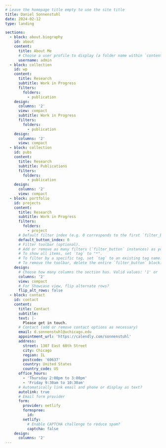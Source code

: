 ```yaml
---
# Leave the homepage title empty to use the site title
title: Daniel Sonnenstuhl
date: 2024-02-12
type: landing

sections:
  - block: about.biography
    id: about
    content:
      title: About Me
      # Choose a user profile to display (a folder name within `content/authors/`)
      username: admin
  - block: collection
    id: wp
    content:
      title: Research
      subtitle: Work in Progress
      filters:
        folders:
          - publication
    design:
      columns: '2'
      view: compact
      subtitle: Work in Progress
      filters:
        folders:
          - publication
    design:
      columns: '2'
      view: compact
  - block: collection
    id: pubs
    content:
      title: Research
      subtitle: Publications
      filters:
        folders:
          - publication
    design:
      columns: '2'
      view: compact
  - block: portfolio
    id: projects
    content:
      title: Research
      subtitle: Work in Progress
      filters:
        folders:
          - project
      # Default filter index (e.g. 0 corresponds to the first `filter_button` instance below).
      default_button_index: 0
      # Filter toolbar (optional).
      # Add or remove as many filters (`filter_button` instances) as you like.
      # To show all items, set `tag` to "*".
      # To filter by a specific tag, set `tag` to an existing tag name.
      # To remove the toolbar, delete the entire `filter_button` block.
    design:
      # Choose how many columns the section has. Valid values: '1' or '2'.
      columns: '2'
      view: compact
      # For Showcase view, flip alternate rows?
      flip_alt_rows: false
  - block: contact
    id: contact
    content:
      title: Contact
      subtitle:
      text: |-
        Please get in touch.
      # Contact (add or remove contact options as necessary)
      email: d.sonnenstuhl@uchicago.edu
      appointment_url: 'https://calendly.com/sonnenstuhl'
      address:
        street: 1307 East 60th Street
        city: Chicago
        region: IL
        postcode: '60637'
        country: United States
        country_code: US
      office_hours:
        - 'Thursday 2:00pm to 3:00pm'
        - 'Friday 9:30am to 10:30am'
      # Automatically link email and phone or display as text?
      autolink: true
      # Email form provider
      form:
        provider: netlify
        formspree:
          id:
        netlify:
          # Enable CAPTCHA challenge to reduce spam?
          captcha: false
    design:
      columns: '2'
---
```

